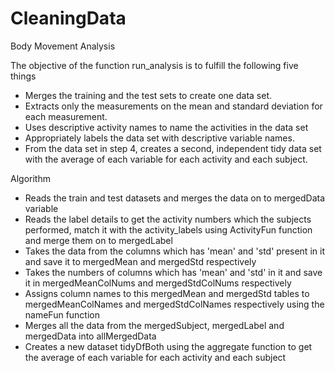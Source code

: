 # CleaningData
Body Movement Analysis 

The objective of the function run_analysis is to fulfill the following five things
* Merges the training and the test sets to create one data set.
* Extracts only the measurements on the mean and standard deviation for each measurement.
* Uses descriptive activity names to name the activities in the data set
* Appropriately labels the data set with descriptive variable names.
* From the data set in step 4, creates a second, independent tidy data set with the average of each variable for each activity and each subject.

Algorithm

* Reads the train and test datasets and merges the data on to mergedData variable
* Reads the label details to get the activity numbers which the subjects performed, match it with the activity_labels using ActivityFun function and merge them on to mergedLabel
* Takes the data from the columns which has 'mean' and 'std' present in it and save it to mergedMean and mergedStd respectively
* Takes the numbers of columns which has 'mean' and 'std' in it and save it in mergedMeanColNums and mergedStdColNums respectively 
* Assigns column names to this mergedMean and mergedStd tables to mergedMeanColNames and mergedStdColNames respectively using the nameFun function
* Merges all the data from the mergedSubject, mergedLabel and mergedData into allMergedData
* Creates a new dataset tidyDfBoth using the aggregate function to get the average of each variable for each activity and each subject
